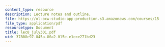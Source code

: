 ```yaml
---
content_type: resource
description: Lecture notes and outline.
file: https://ol-ocw-studio-app-production.s3.amazonaws.com/courses/15-778-management-of-supply-networks-for-products-and-services-summer-2004/37808c97845a80a2015ee1ece271bd23_lec8_july301.pdf
file_type: application/pdf
resourcetype: Document
title: lec8_july301.pdf
uid: 37808c97-845a-80a2-015e-e1ece271bd23
---
```

